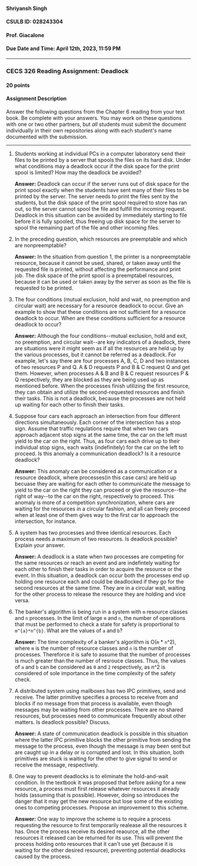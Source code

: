 #### Shriyansh Singh
#### CSULB ID: 028243304
#### Prof. Giacalone

#### Due Date and Time: April 12th, 2023, 11:59 PM

------------------------------------------------------------------------------------------------------------------------------

### CECS 326 Reading Assignment: Deadlock
#### 20 points

#### Assignment Description
Answer the following questions from the Chapter 6 reading from your text book. Be complete with your answers. You may work on these questions with one or two other partners, but *all* students must submit the document individually in their own repositories along with each student's name documented with the submission.

------------------------------------------------------------------------------------------------------------------------------

1. Students working at individual PCs in a computer laboratory send their files to be printed by a server that spools the files on its hard disk. Under what conditions may a deadlock occur if the disk space for the print spool is limited? How may the deadlock be avoided?

    **Answer:** Deadlock can occur if the server runs out of disk space for the print spool exactly when the students have sent many of their files to be printed by the server. The server needs to print the files sent by the students, but the disk space of the print spool required to store has ran out, so the server cannot spool the file and fulfill the incoming request. Deadlock in this situation can be avoided by immediately starting to file before it is fully spooled, thus freeing up disk space for the server to spool the remaining part of the file and other incoming files. 

2. In the preceding question, which resources are preemptable and which are nonpreemptable?

    **Answer:** In the situation from question 1, the printer is a nonpreemptable resource, because it cannot be used, shared, or taken away until the requested file is printed, without affecting the performance and print job. The disk space of the print spool is a preemptabel resources, because it can be used or taken away by the server as soon as the file is requested to be printed.  

3. The four conditions (mutual exclusion, hold and wait, no preemption and circular wait) are necessary for a resource deadlock to occur. Give an example to show that these conditions are not sufficient for a resource deadlock to occur. When are these conditions sufficient for a resource deadlock to occur?

    **Answer:** Although the four conditions--mutual exclusion, hold and exit, no preemption, and circular wait--are key indicators of a deadlock, there are situations were it might seem as if all the resources are held up by the various processes, but it cannot be referred as a deadlock. For example, let's say there are four processes A, B, C, D and two instances of two resources P and Q. A & D requests P and B & C request Q and get them. However, when processes A & B and B & C request resources P & Q respectively, they are blocked as they are being used up as mentioned before. When the processes finish utilizing the first resource, they can obtain and utilize the second-requested resources and finish their tasks. This is not a deadlock, because the processes are not held up waiting for each other to finish their tasks.

4. Suppose four cars each approach an intersection from four different directions simultaneously. Each corner of the intersection has a stop sign. Assume that traffic regulations require that when two cars approach adjacent stop signs at the same time, the car on the left must yield to the car on the right. Thus, as four cars each drive up to their individual stop signs, each waits (indefinitely) for the car on the left to proceed. Is this anomaly a communication deadlock? Is it a resource deadlock?

    **Answer:** This anomaly can be considered as a communication or a resource deadlock, where processes(in this case cars) are held up becuase they are waiting for each other to communicate the message to yield to the car on the right they can proceed or give the resource--the right of way--to the car on the right, respectively to proceed. This anomaly is more of a competition synchronization, where cars are waiting for the resources in a circular fashion, and all can freely proceed when at least one of them gives way to the first car to approach the intersection, for instance.

5. A system has two processes and three identical resources. Each process needs a maximum of two resources. Is deadlock possible? Explain your answer.

    **Answer:** A deadlock is a state when two processes are competing for the same resources or reach an event and are indefintely waiting for each other to finish their tasks in order to acquire the resource or the event. In this situation, a deadlock can occur both the processes end up holding one resource each and could be deadlocked if they go for the second resources at the same time. They are in a circular wait, waiting for the other process to release the resource they are holding and vice versa.

6. The banker's algorithm is being run in a system with `m` resource classes and `n` processes. In the limit of large `m` and `n`, the number of operations that must be performed to check a state for safety is proportional to `m^{a}*n^{b}`. What are the values of `a` and `b`?

    **Answer:** The time complexity of a banker's algorithm is O(`m` * `n`^2), where `m` is the number of resource classes and `n` is the number of processes. Thereforce it is safe to assume that the number of processes is much greater than the number of resrouce classes. Thus, the values of `a` and `b` can be considered as `0` and `2` respectively, as n^2 is considered of sole importance in the time complexity of the safety check.

7. A distributed system using mailboxes has two IPC primitives, send and receive. The latter primitive specifies a process to receive from and blocks if no message from that process is available, even though messages may be waiting from other processes. There are no shared resources, but processes need to communicate frequently about other matters. Is deadlock possible? Discuss.

    **Answer:** A state of communication deadlock is possible in this situation where the latter IPC primitive blocks the other primitive from sending the message to the process, even though the message is may been sent but are caught up in a delay or is corrupted and lost. In this situation, both primitives are stuck is waiting for the other to give signal to send or receive the message, respectively.

8. One way to prevent deadlocks is to eliminate the hold-and-wait condition. In the textbook it was proposed that before asking for a new resource, a process must first release whatever resources it already holds (assuming that is possible). However, doing so introduces the danger that it may get the new resource but lose some of the existing ones to competing processes. Propose an improvement to this scheme.

    **Answer:** One way to improve the scheme is to require a process requesting the resource to first temporarily realease all the resources it has. Once the process receive its desired reaource, all the other resources it released can be returned for its use. This will prevent the process holding onto resources that it can't use yet (because it is waiting for the other desired resource), preventing potential deadlocks caused by the process.
